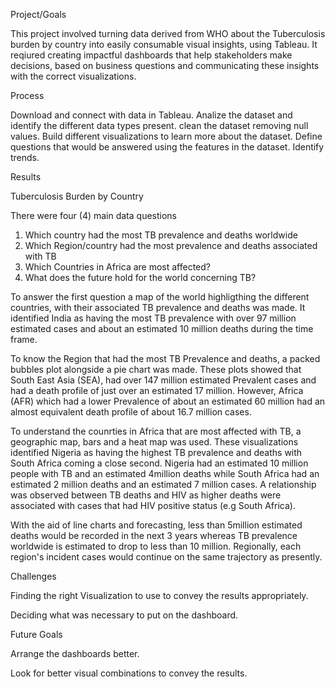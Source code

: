 Project/Goals

This project involved turning data derived from WHO about the Tuberculosis burden by country into easily consumable visual insights, using Tableau. It reqiured creating impactful dashboards that help stakeholders make decisions, based on business questions and communicating these insights with the correct visualizations.

Process

Download and connect with data in Tableau.
Analize the dataset and identify the different data types present.
clean the dataset removing null values.
Build different visualizations to learn more about the dataset. 
Define questions that would be answered using the features in the dataset.
Identify trends.

Results

Tuberculosis Burden by Country

There were four (4) main data questions 
1. Which country had the most TB prevalence and deaths worldwide
2. Which Region/country had the most prevalence and deaths associated with TB
3. Which Countries in Africa are most affected?
4. What does the future hold for the world concerning TB?

To answer the first question a map of the world highligthing the different countries, with their associated TB prevalence and deaths was made. It identified India as having the most TB prevalence with over 97 million estimated cases and about an estimated 10 million deaths during the time frame.

To know the Region that had the most TB Prevalence and deaths, a packed bubbles plot alongside a pie chart was made. These plots showed that South East Asia (SEA), had over 147 million estimated Prevalent cases and had a death profile of just over an estimated 17 million. However, Africa (AFR) which had a lower Prevalence of about an estimated 60 million had an almost equivalent death profile of about 16.7 million cases. 

To understand the counrties in Africa that are most affected with TB, a geographic map, bars and a heat map was used. These visualizations identified Nigeria as having the highest TB prevalence and deaths with South Africa coming a close second. Nigeria had an estimated 10 million people with TB and an estimated 4million deaths while South Africa had an estimated 2 million deaths and an estimated 7 million cases. A relationship was observed between TB deaths and HIV as higher deaths were associated with cases that had HIV positive status (e.g South Africa).
 
With the aid of line charts and forecasting, less than 5million estimated deaths would be recorded in the next 3 years whereas TB prevalence worldwide is estimated to  drop to less than 10 million. Regionally, each region's incident cases would continue on the same trajectory as presently.

Challenges

Finding the right Visualization to use to convey the results appropriately.

Deciding what was necessary to put on the dashboard. 

Future Goals

Arrange the dashboards better.

Look for better visual combinations to convey the results.
